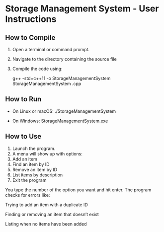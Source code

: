 # Storage Management System - User Instructions

## How to Compile

1. Open a terminal or command prompt.
2. Navigate to the directory containing the source file 
3. Compile the code using:

   g++ -std=c++11 -o StorageManagementSystem  StorageManagementSystem .cpp

  

## How to Run

- On Linux or macOS:
  ./StorageManagementSystem 

- On Windows:
  StorageManagementSystem.exe

## How to Use
1. Launch the program.
2. A menu will show up with options:
3. Add an item
4. Find an item by ID
5. Remove an item by ID
6. List items by description
7. Exit the program
   
You type the number of the option you want and hit enter. The program checks for errors like:

Trying to add an item with a duplicate ID

Finding or removing an item that doesn’t exist

Listing when no items have been added

